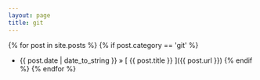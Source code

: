```yaml
---
layout: page
title: git
---
```

{% for post in site.posts %}
  {% if post.category == 'git' %}
  * {{ post.date | date_to_string }} &raquo; [ {{ post.title }} ]({{ post.url }})
  {% endif %}
{% endfor %}
